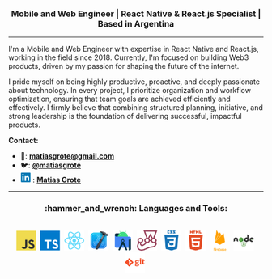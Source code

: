 <h3 align="center">Mobile and Web Engineer | React Native & React.js Specialist | Based in Argentina</h3>

---

I'm a Mobile and Web Engineer with expertise in React Native and React.js, working in the field since 2018. Currently, I'm focused on building Web3 products, driven by my passion for shaping the future of the internet.

I pride myself on being highly productive, proactive, and deeply passionate about technology. In every project, I prioritize organization and workflow optimization, ensuring that team goals are achieved efficiently and effectively. I firmly believe that combining structured planning, initiative, and strong leadership is the foundation of delivering successful, impactful products.

**Contact:**

- 📩: **matiasgrote@gmail.com**
- 🐦: **[@matiasgrote](https://twitter.com/MatiasGrote)**
- <img src="https://github.com/devicons/devicon/blob/master/icons/linkedin/linkedin-original.svg" title="LinkedIn" alt="LinkedIn" width="20" height="20"/>&nbsp;: **[Matias Grote](https://www.linkedin.com/in/matias-grote/)**

---

<h3 align="center">:hammer_and_wrench: Languages and Tools:</h3>
<br/>
<div align="center">
  <img src="https://github.com/devicons/devicon/blob/master/icons/javascript/javascript-original.svg" title="JavaScript" alt="JavaScript" width="40" height="40"/>&nbsp;
  <img src="https://github.com/devicons/devicon/blob/master/icons/typescript/typescript-original.svg" title="TypeScript" alt="TypeScript" width="40" height="40"/>&nbsp;
  <img src="https://github.com/devicons/devicon/blob/master/icons/react/react-original.svg" title="ReactNative & React" alt="ReactNative" width="40" height="40"/>&nbsp;
  <img src="https://github.com/devicons/devicon/blob/master/icons/xcode/xcode-original.svg" title="Xcode" alt="Xcode" width="40" height="40"/>&nbsp;
  <img src="https://github.com/devicons/devicon/blob/master/icons/androidstudio/androidstudio-original.svg" title="AndroidStudio" alt="AndroidStudio" width="40" height="40"/>&nbsp;
  <img src="https://github.com/devicons/devicon/blob/master/icons/jest/jest-plain.svg"  title="Jest" alt="Jest" width="40" height="40"/>&nbsp;
  <img src="https://github.com/devicons/devicon/blob/master/icons/css3/css3-plain-wordmark.svg"  title="CSS3" alt="CSS" width="40" height="40"/>&nbsp;
  <img src="https://github.com/devicons/devicon/blob/master/icons/html5/html5-plain-wordmark.svg" title="HTML5" alt="HTML" width="40" height="40"/>&nbsp;
  <img src="https://github.com/devicons/devicon/blob/master/icons/firebase/firebase-plain-wordmark.svg" title="Firebase" alt="Firebase" width="40" height="40"/>&nbsp;
  <img src="https://github.com/devicons/devicon/blob/master/icons/nodejs/nodejs-original-wordmark.svg" title="NodeJS" alt="NodeJS" width="40" height="40"/>&nbsp;
  <img src="https://github.com/devicons/devicon/blob/master/icons/git/git-plain-wordmark.svg" title="Git" \*\*alt="Git" width="40" height="40"/>&nbsp;

</div>

